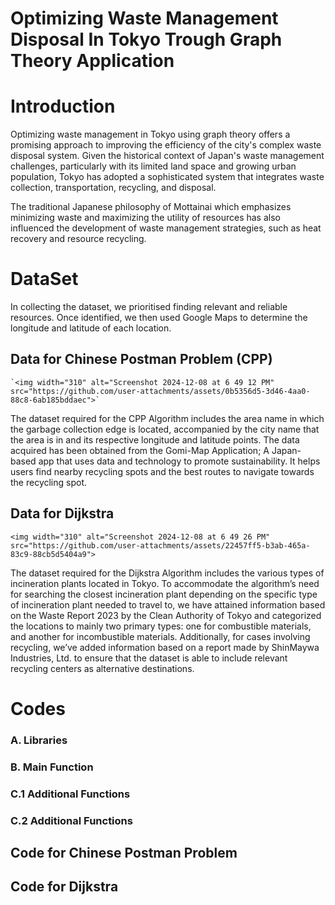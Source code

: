 # Optimizing Waste Management Disposal In Tokyo Trough Graph Theory Application

# Introduction
Optimizing waste management in Tokyo using graph theory offers a promising approach to improving the efficiency of the city's complex waste disposal system. Given the historical context of Japan's waste management challenges, particularly with its limited land space and growing urban population, Tokyo has adopted a sophisticated system that integrates waste collection, transportation, recycling, and disposal. 

The traditional Japanese philosophy of Mottainai which emphasizes minimizing waste and maximizing the utility of resources has also influenced the development of waste management strategies, such as heat recovery and resource recycling.

# DataSet
In collecting the dataset, we prioritised finding relevant and reliable resources. Once identified, we then used Google Maps to determine the longitude and latitude of each location. 

## Data for Chinese Postman Problem (CPP)

    `<img width="310" alt="Screenshot 2024-12-08 at 6 49 12 PM" src="https://github.com/user-attachments/assets/0b5356d5-3d46-4aa0-88c8-6ab185bddaec">`

The dataset required for the CPP Algorithm includes the area name in which the garbage collection edge is located, accompanied by the city name that the area is in and its respective longitude and latitude points. The data acquired has been obtained from the Gomi-Map Application; A Japan-based app that uses data and technology to promote sustainability. It helps users find nearby recycling spots and the best routes to navigate towards the recycling spot. 


## Data for Dijkstra

   `<img width="310" alt="Screenshot 2024-12-08 at 6 49 26 PM" src="https://github.com/user-attachments/assets/22457ff5-b3ab-465a-83c9-88cb5d5404a9">`

The dataset required for the Dijkstra Algorithm includes the various types of incineration plants located in Tokyo. To accommodate the algorithm’s need for searching the closest incineration plant depending on the specific type of incineration plant needed to travel to, we have attained information based on the Waste Report 2023 by the Clean Authority of Tokyo and categorized the locations to mainly two primary types: one for combustible materials, and another for incombustible materials. Additionally, for cases involving recycling, we’ve added information based on a report made by ShinMaywa Industries, Ltd. to ensure that the dataset is able to include relevant recycling centers as alternative destinations.

# Codes
### A. Libraries
### B. Main Function
### C.1 Additional Functions 
### C.2 Additional Functions 

## Code for Chinese Postman Problem

## Code for Dijkstra 
